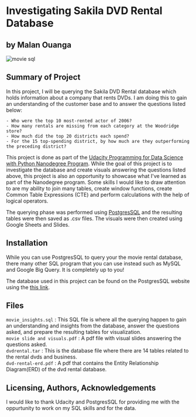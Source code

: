 # Investigating Sakila DVD Rental Database
## by Malan Ouanga

![movie sql](https://user-images.githubusercontent.com/92649864/160714167-1ed61085-4bf9-4178-9ea7-291ee3943bcb.jpg)

## Summary of Project
In this project, I will be querying the Sakila DVD Rental database which holds information about a company that rents DVDs. I am doing this to gain an understanding of the customer base and to answer the questions listed below:
~~~~~
- Who were the top 10 most-rented actor of 2006?
- How many rentals are missing from each category at the Woodridge store?
- How much did the top 20 districts each spend?
- For the 15 top-spending district, by how much are they outperforming the preceding district?
~~~~~
This project is done as part of the [Udacity Programming for Data Science with Python Nanodegree Program](https://www.udacity.com/course/programming-for-data-science-nanodegree--nd104). While the goal of this project is to investigate the database and create visuals answering the questions listed above, this project is also an opportunity to showcase what I've learned as part of the Nanodegree program. Some skills I would like to draw attention to are my ability to join many tables, create window functions, create Common Table Expressions (CTE) and perform calculations with the help of logical operators.

The querying phase was performed using [PostgresSQL](https://www.postgresql.org/) and the resulting tables were then saved as .csv files. The visuals were then created using Google Sheets and Slides.

## Installation
While you can use PostgresSQL to query your the movie rental database, there many other SQL program that you can use instead such as MySQL and Google Big Query. It is completely up to you!

The database used in this project can be found on the PostgresSQL website using the [this link](https://www.postgresqltutorial.com/load-postgresql-sample-database/).

## Files
`movie_insights.sql` : This SQL file is where all the querying happen to gain an understanding and insights from the database, answer the questions asked, and prepare the resulting tables for visualization. <br>
`movie slide and visuals.pdf` : A pdf file with visual slides answering the questions asked. <br>
`dvdrental.tar` : This is the database file where there are 14 tables related to the rental dvds and business. <br>
`dvd-rental-erd.pdf` : A pdf that contains the Entity Relationship Diagram(ERD) of the dvd rental database. <br>

## Licensing, Authors, Acknowledgements
I would like to thank Udacity and PostgresSQL for providing me with the oppurtunity to work on my SQL skills and for the data.
